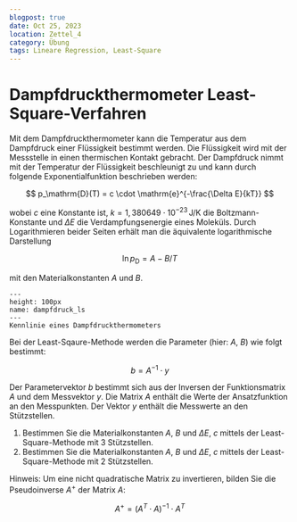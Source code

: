```yaml
---
blogpost: true
date: Oct 25, 2023
location: Zettel_4
category: Übung
tags: Lineare Regression, Least-Square
---
```



# Dampfdruckthermometer Least-Square-Verfahren

Mit dem Dampfdruckthermometer kann die Temperatur aus dem Dampfdruck einer Flüssigkeit bestimmt werden. Die Flüssigkeit wird mit der Messstelle in einen thermischen Kontakt gebracht. Der Dampfdruck nimmt mit der Temperatur der Flüssigkeit beschleunigt zu und kann durch folgende Exponentialfunktion beschrieben werden:

$$ p_\mathrm{D}(T) = c \cdot \mathrm{e}^{-\frac{\Delta E}{kT}} $$

wobei $c$ eine Konstante ist, $k = 1{,}380649\cdot 10^{-23}\,\mathrm{J/K}$ die Boltzmann-Konstante und $\Delta E$ die Verdampfungsenergie eines Moleküls. Durch Logarithmieren beider Seiten erhält man die äquivalente logarithmische Darstellung

$$\ln{p_\mathrm{D}} = A - B/T$$

mit den Materialkonstanten $A$ und $B$. 

```{figure} pictures/dampfdruck.png
---
height: 100px
name: dampfdruck_ls
---
Kennlinie eines Dampfdruckthermometers
```


Bei der Least-Sqaure-Methode werden die Parameter (hier: $A$, $B$) wie folgt bestimmt:

$$b = A^{-1} \cdot y$$


Der Parametervektor $b$ bestimmt sich aus der Inversen der Funktionsmatrix $A$ und dem Messvektor $y$. Die Matrix $A$ enthält die Werte der Ansatzfunktion an den Messpunkten. Der Vektor $y$ enthält die Messwerte an den Stützstellen.

1. Bestimmen Sie die Materialkonstanten $A$, $B$ und $\Delta E$, $c$ mittels der Least-Square-Methode mit 3 Stützstellen.
1. Bestimmen Sie die Materialkonstanten $A$, $B$ und $\Delta E$, $c$ mittels der Least-Square-Methode mit 2 Stützstellen.

Hinweis: Um eine nicht quadratische Matrix zu invertieren, bilden Sie die Pseudoinverse $A^+$ der Matrix $A$:

$$A^+ = \left( A^T \cdot A\right)^{-1} \cdot A^T$$